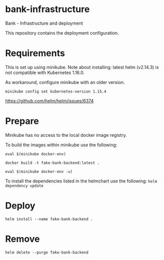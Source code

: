 # bank-infrastructure
Bank - Infrastructure and deployment

This repository contains the deployment configuration.

# Requirements
This is set up using minikube.
Note about installing: latest helm (v2.14.3) is not compatible with Kubernetes 1.16.0.

As workaround, configure minikube with an older version.

`minikube config set kubernetes-version 1.15.4`

https://github.com/helm/helm/issues/6374

# Prepare
Minikube has no access to the local docker image registry.

To build the images within minikube use the following:

`eval $(minikube docker-env)`

`docker build -t fake-bank-backend:latest .`

`eval $(minikube docker-env -u)`

To install the dependencies listed in the helmchart use the following:
`helm dependency update`

# Deploy
`helm install --name fake-bank-backend .`

# Remove
`helm delete --purge fake-bank-backend`